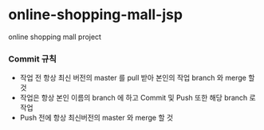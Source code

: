 # online-shopping-mall-jsp
online shopping mall project
 
### Commit 규칙
 - 작업 전 항상 최신 버전의 master 를 pull 받아 본인의 작업 branch 와 merge 할 것
 - 작업은 항상 본인 이름의 branch 에 하고 Commit 및 Push 또한 해당 branch 로 작업 
 - Push 전에 항상 최신버전의 master 와 merge 할 것 
